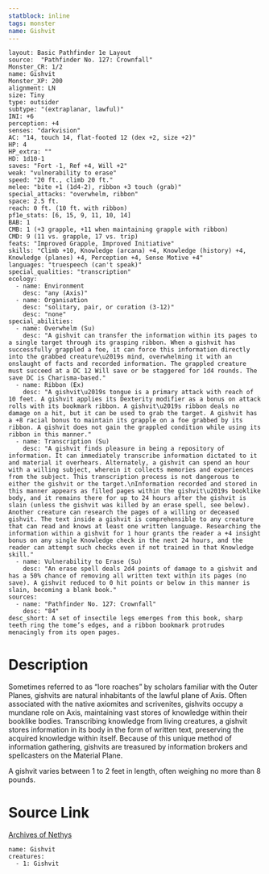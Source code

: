 ```yaml
---
statblock: inline
tags: monster
name: Gishvit
---
```

```statblock
layout: Basic Pathfinder 1e Layout
source:  "Pathfinder No. 127: Crownfall"
Monster_CR: 1/2
name: Gishvit
Monster_XP: 200
alignment: LN
size: Tiny
type: outsider
subtype: "(extraplanar, lawful)"
INI: +6
perception: +4
senses: "darkvision"
AC: "14, touch 14, flat-footed 12 (dex +2, size +2)"
HP: 4
HP_extra: ""
HD: 1d10-1
saves: "Fort -1, Ref +4, Will +2"
weak: "vulnerability to erase"
speed: "20 ft., climb 20 ft."
melee: "bite +1 (1d4-2), ribbon +3 touch (grab)"
special_attacks: "overwhelm, ribbon"
space: 2.5 ft.
reach: 0 ft. (10 ft. with ribbon)
pf1e_stats: [6, 15, 9, 11, 10, 14]
BAB: 1
CMB: 1 (+3 grapple, +11 when maintaining grapple with ribbon)
CMD: 9 (11 vs. grapple, 17 vs. trip)
feats: "Improved Grapple, Improved Initiative"
skills: "Climb +10, Knowledge (arcana) +4, Knowledge (history) +4, Knowledge (planes) +4, Perception +4, Sense Motive +4"
languages: "truespeech (can't speak)"
special_qualities: "transcription"
ecology:
  - name: Environment
    desc: "any (Axis)"
  - name: Organisation
    desc: "solitary, pair, or curation (3-12)"
    desc: "none"
special_abilities:
  - name: Overwhelm (Su)
    desc: "A gishvit can transfer the information within its pages to a single target through its grasping ribbon. When a gishvit has successfully grappled a foe, it can force this information directly into the grabbed creature\u2019s mind, overwhelming it with an onslaught of facts and recorded information. The grappled creature must succeed at a DC 12 Will save or be staggered for 1d4 rounds. The save DC is Charisma-based."
  - name: Ribbon (Ex)
    desc: "A gishvit\u2019s tongue is a primary attack with reach of 10 feet. A gishvit applies its Dexterity modifier as a bonus on attack rolls with its bookmark ribbon. A gishvit\u2019s ribbon deals no damage on a hit, but it can be used to grab the target. A gishvit has a +8 racial bonus to maintain its grapple on a foe grabbed by its ribbon. A gishvit does not gain the grappled condition while using its ribbon in this manner."
  - name: Transcription (Su)
    desc: "A gishvit finds pleasure in being a repository of information. It can immediately transcribe information dictated to it and material it overhears. Alternately, a gishvit can spend an hour with a willing subject, wherein it collects memories and experiences from the subject. This transcription process is not dangerous to either the gishvit or the target.\nInformation recorded and stored in this manner appears as filled pages within the gishvit\u2019s booklike body, and it remains there for up to 24 hours after the gishvit is slain (unless the gishvit was killed by an erase spell, see below). Another creature can research the pages of a willing or deceased gishvit. The text inside a gishvit is comprehensible to any creature that can read and knows at least one written language. Researching the information within a gishvit for 1 hour grants the reader a +4 insight bonus on any single Knowledge check in the next 24 hours, and the reader can attempt such checks even if not trained in that Knowledge skill."
  - name: Vulnerability to Erase (Su)
    desc: "An erase spell deals 2d4 points of damage to a gishvit and has a 50% chance of removing all written text within its pages (no save). A gishvit reduced to 0 hit points or below in this manner is slain, becoming a blank book."
sources:
  - name: "Pathfinder No. 127: Crownfall"
    desc: "84"
desc_short: A set of insectile legs emerges from this book, sharp teeth ring the tome’s edges, and a ribbon bookmark protrudes menacingly from its open pages.
```
# Description
Sometimes referred to as “lore roaches” by scholars familiar with the Outer Planes, gishvits are natural inhabitants of the lawful plane of Axis. Often associated with the native axiomites and scrivenites, gishvits occupy a mundane role on Axis, maintaining vast stores of knowledge within their booklike bodies. Transcribing knowledge from living creatures, a gishvit stores information in its body in the form of written text, preserving the acquired knowledge within itself. Because of this unique method of information gathering, gishvits are treasured by information brokers and spellcasters on the Material Plane.

 A gishvit varies between 1 to 2 feet in length, often weighing no more than 8 pounds.
# Source Link
[Archives of Nethys](https://aonprd.com/MonsterDisplay.aspx?ItemName=Gishvit)
```encounter-table
name: Gishvit
creatures:
  - 1: Gishvit
```
